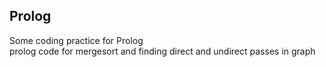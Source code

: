 ## Prolog
Some coding practice for Prolog
<br/>prolog code for mergesort and finding direct and undirect passes in graph
